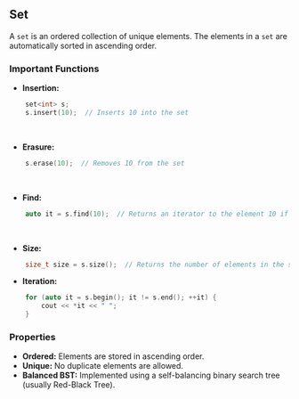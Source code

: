 Set
---

A `set` is an ordered collection of unique elements. The elements in a `set` are automatically sorted in ascending order.

### Important Functions

-   **Insertion:**
```c++
    set<int> s;
    s.insert(10);  // Inserts 10 into the set
```
<br>

-   **Erasure:**
```c++
    s.erase(10);  // Removes 10 from the set
```
<br>

-   **Find:**
```c++    
    auto it = s.find(10);  // Returns an iterator to the element 10 if found
```
<br>

-   **Size:**
```c++
    size_t size = s.size();  // Returns the number of elements in the set
```
-   **Iteration:**
```c++
    for (auto it = s.begin(); it != s.end(); ++it) {
        cout << *it << " ";
    }
```
### Properties

-   **Ordered:** Elements are stored in ascending order.
-   **Unique:** No duplicate elements are allowed.
-   **Balanced BST:** Implemented using a self-balancing binary search tree (usually Red-Black Tree).